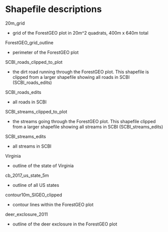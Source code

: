 # Shapefile descriptions

20m_grid
- grid of the ForestGEO plot in 20m^2 quadrats, 400m x 640m total

ForestGEO_grid_outline
- perimeter of the ForestGEO plot

SCBI_roads_clipped_to_plot
- the dirt road running through the ForestGEO plot. This shapefile is clipped from a larger shapefile showing all roads in SCBI (SCBI_roads_edits)

SCBI_roads_edits
- all roads in SCBI

SCBI_streams_clipped_to_plot
- the streams going through the ForestGEO plot. This shapefile clipped from a larger shapefile showing all streams in SCBI (SCBI_streams_edits)

SCBI_streams_edits
- all streams in SCBI

Virginia
- outline of the state of Virginia

cb_2017_us_state_5m
- outline of all US states

contour10m_SIGEO_clipped
- contour lines within the ForestGEO plot

deer_exclosure_2011
- outline of the deer exclosure in the ForestGEO plot